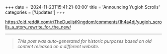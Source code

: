 +++
date = '2024-11-23T15:41:21-03:00'
title = 'Announcing Yugioh Scrolls'
categories = ['Updates']
+++

https://old.reddit.com/r/TheDuelistKingdom/comments/1h4a4dj/yugioh_scrolls_a_story_rewrite_for_the_new/

---

> _This post was auto-generated for historic purposes based on old content released on a different website._


